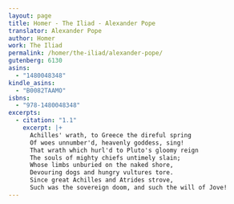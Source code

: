```yaml
---
layout: page
title: Homer - The Iliad - Alexander Pope
translator: Alexander Pope
author: Homer
work: The Iliad
permalink: /homer/the-iliad/alexander-pope/
gutenberg: 6130
asins:
  - "1480048348"
kindle_asins:
  - "B0082TAAMO"
isbns:
  - "978-1480048348"
excerpts:
  - citation: "1.1"
    excerpt: |+
      Achilles' wrath, to Greece the direful spring
      Of woes unnumber'd, heavenly goddess, sing!
      That wrath which hurl'd to Pluto's gloomy reign
      The souls of mighty chiefs untimely slain;
      Whose limbs unburied on the naked shore,
      Devouring dogs and hungry vultures tore.
      Since great Achilles and Atrides strove,
      Such was the sovereign doom, and such the will of Jove!
---
```



